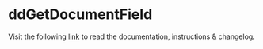 # ddGetDocumentField

Visit the following [link](http://code.divandesign.biz/modx/ddgetdocumentfield) to read the documentation, instructions & changelog.